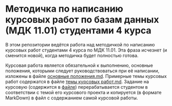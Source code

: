 # Методичка по написанию курсовых работ по базам данных (МДК 11.01) студентами 4 курса

В этом репозитории ведётся работа над методичкой по написанию курсовых работ студентами 4 курса по МДК 11.01. Эта фраза исчезнет (и сменится новой), когда методичка будет полностью готова.

Курсовая работа является обязательной к выполнению, основные положения, которыми следует руководствоваться при её написании, изложены в файле [основные положения.md](https://github.com/ait-ester/subd-kursach-414/blob/main/%D0%BE%D1%81%D0%BD%D0%BE%D0%B2%D0%BD%D1%8B%D0%B5%20%D0%BF%D0%BE%D0%BB%D0%BE%D0%B6%D0%B5%D0%BD%D0%B8%D1%8F.md). Примерные темы курсовых работ содержатся в файле [темы курсовых работ.md](https://github.com/ait-ester/subd-kursach-414/blob/main/%D1%82%D0%B5%D0%BC%D1%8B%20%D0%BA%D1%83%D1%80%D1%81%D0%BE%D0%B2%D1%8B%D1%85%20%D1%80%D0%B0%D0%B1%D0%BE%D1%82.md). Задание на курсовую (содержится в [файле](https://github.com/ait-ester/subd-kursach-414/blob/main/%D0%B7%D0%B0%D0%B4%D0%B0%D0%BD%D0%B8%D0%B5%20%D0%BD%D0%B0%20%D0%BA%D1%83%D1%80%D1%81%D0%BE%D0%B2%D1%83%D1%8E.md)) перерабатывается студентом в соответствии с темой его курсового проекта и копируется (в формате MarkDown) в файл с содержанием самой курсовой работы.


